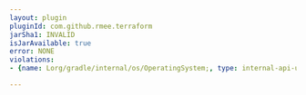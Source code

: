 ```yaml
---
layout: plugin
pluginId: com.github.rmee.terraform
jarSha1: INVALID
isJarAvailable: true
error: NONE
violations:
- {name: Lorg/gradle/internal/os/OperatingSystem;, type: internal-api-usage}

---
```

